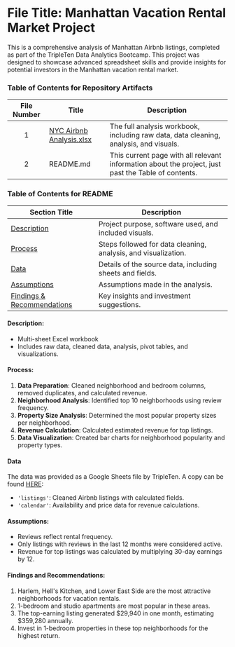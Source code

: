 # File Title: Manhattan Vacation Rental Market Project

This is a comprehensive analysis of Manhattan Airbnb listings, completed as part of the TripleTen Data Analytics Bootcamp. This project was designed to showcase advanced spreadsheet skills and provide insights for potential investors in the Manhattan vacation rental market.


### Table of Contents for Repository Artifacts
| File Number | Title | Description |
| :-----------: | ----------- |----------- |
| 1 | [NYC Airbnb Analysis.xlsx](https://github.com/wyattsamuelw/Data_projects_TripleTen/tree/main/NYC_Airbnb_Analysis/NYC_Airbnb_Analysis.xlsx) | The full analysis workbook, including raw data, data cleaning, analysis, and visuals. |
| 2 | README.md | This current page with all relevant information about the project, just past the Table of contents. |

### Table of Contents for README
| Section Title | Description |
| ----------- |----------- |
| [Description](#description) | Project purpose, software used, and included visuals. |
| [Process](#process) | Steps followed for data cleaning, analysis, and visualization. |
| [Data](#data) | Details of the source data, including sheets and fields. |
| [Assumptions](#assumptions) | Assumptions made in the analysis. |
| [Findings & Recommendations](#findings-and-recommendations) | Key insights and investment suggestions.

#### Description:
- Multi-sheet Excel workbook
- Includes raw data, cleaned data, analysis, pivot tables, and visualizations.

#### Process:
1) **Data Preparation**: Cleaned neighborhood and bedroom columns, removed duplicates, and calculated revenue.
2) **Neighborhood Analysis**: Identified top 10 neighborhoods using review frequency.
3) **Property Size Analysis**: Determined the most popular property sizes per neighborhood.
4) **Revenue Calculation**: Calculated estimated revenue for top listings.
5) **Data Visualization**: Created bar charts for neighborhood popularity and property types.

#### Data
The data was provided as a Google Sheets file by TripleTen. A copy can be found [HERE](https://docs.google.com/spreadsheets/d/1qdnGCyf_eMhtXXvbPIc8wnz3WIlllL2GnlYvVBlufx8/copy):
- `'listings'`: Cleaned Airbnb listings with calculated fields.
- `'calendar'`: Availability and price data for revenue calculations.

#### Assumptions:
- Reviews reflect rental frequency.
- Only listings with reviews in the last 12 months were considered active.
- Revenue for top listings was calculated by multiplying 30-day earnings by 12.

#### Findings and Recommendations:
1. Harlem, Hell's Kitchen, and Lower East Side are the most attractive neighborhoods for vacation rentals.
2. 1-bedroom and studio apartments are most popular in these areas.
3. The top-earning listing generated $29,940 in one month, estimating $359,280 annually.
4. Invest in 1-bedroom properties in these top neighborhoods for the highest return.
